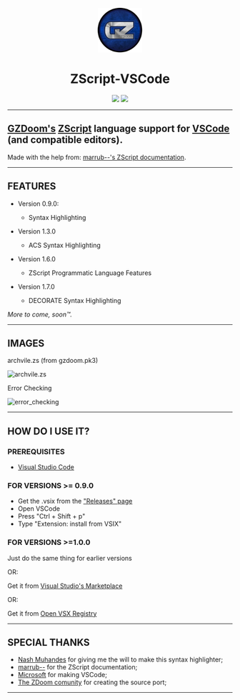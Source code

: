 <p align="center"><img width="100" height="100" src="./icons/GZDoom.png"></p>
<h1 align="center">ZScript-VSCode</h1>

<p align="center">
<img src="https://img.shields.io/github/stars/KaptainMicila/ZScript-VSCode?style=for-the-badge">
<img src="https://img.shields.io/badge/%20%F0%9F%8D%95%20DONATE%20PIZZA-4%20%E2%82%AC-important?style=for-the-badge&link=https://www.buymeacoffee.com/KaptainMicila">
</p>

---

## [GZDoom's](https://zdoom.org/index) [ZScript](https://zdoom.org/wiki/ZScript) language support for [VSCode](https://code.visualstudio.com/) (and compatible editors).

Made with the help from: [marrub--'s ZScript documentation](https://github.com/marrub--/zdoom-doc).

---

## FEATURES

-   Version 0.9.0:

    -   Syntax Highlighting

-   Version 1.3.0

    -   ACS Syntax Highlighting

-   Version 1.6.0

    -   ZScript Programmatic Language Features

-   Version 1.7.0

    -   DECORATE Syntax Highlighting

_More to come, soon™._

---

## IMAGES

archvile.zs (from gzdoom.pk3)

![archvile.zs](https://raw.githubusercontent.com/KaptainMicila/ZScript-VSCode/master/icons/CodeScreenshot.png)

Error Checking

![error_checking](https://raw.githubusercontent.com/KaptainMicila/ZScript-VSCode/master/icons/ErrorChecking.png)

---

## HOW DO I USE IT?

### PREREQUISITES

-   [Visual Studio Code](https://code.visualstudio.com/Download)

### FOR VERSIONS >= 0.9.0

-   Get the .vsix from the ["Releases" page](https://github.com/KaptainMicila/ZScript-VSCode/releases)
-   Open VSCode
-   Press "Ctrl + Shift + p"
-   Type "Extension: install from VSIX"

### FOR VERSIONS >=1.0.0

Just do the same thing for earlier versions

OR:

Get it from [Visual Studio's Marketplace](https://marketplace.visualstudio.com/items?itemName=kaptainmicila.gzdoom-zscript)

OR:

Get it from [Open VSX Registry](https://open-vsx.org/extension/kaptainmicila/gzdoom-zscript)

---

## SPECIAL THANKS

-   [Nash Muhandes](https://github.com/nashmuhandes) for giving me the will to make this syntax highlighter;
-   [marrub--](https://github.com/marrub--) for the ZScript documentation;
-   [Microsoft](www.microsoft.com) for making VSCode;
-   [The ZDoom comunity](https://zdoom.org/index) for creating the source port;

---
